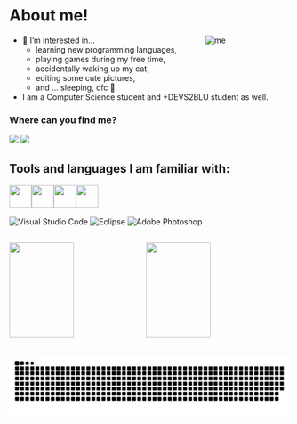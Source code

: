 # About me!
<div>
  <img align="right" width="30%" alt="me" src="https://cdn.discordapp.com/attachments/888213290935795742/917242485909102632/download20211200233401.png"></img>
</div>

- :dizzy: I’m interested in... 
  - learning new programming languages, 
  - playing games during my free time, 
  - accidentally waking up my cat, 
  - editing some cute pictures,
  - and ... sleeping, ofc :yawning_face:	                                  
- I am a Computer Science student and +DEVS2BLU student as well.

 
### Where can you find me?
<a href="https://www.linkedin.com/in/maria-eduarda-krutzsch/" target="_blank"><img src="https://img.shields.io/badge/linkedin-%230077B5.svg?style=for-the-badge&logo=linkedin&logoColor=white"></img></a>
<a href="https://www.instagram.com/maria.edk/" target="_blank"><img src="https://img.shields.io/badge/Instagram-E4405F?style=for-the-badge&logo=instagram&logoColor=white"></img></a>



## Tools and languages I am familiar with:
<img height="40" width="40" width="48%" src="https://cdn.jsdelivr.net/gh/devicons/devicon/icons/html5/html5-original.svg" /><img height="40" width="40" width="48%" src="https://cdn.jsdelivr.net/gh/devicons/devicon/icons/css3/css3-original.svg" /><img height="40" width="40" width="48%" src="https://cdn.jsdelivr.net/gh/devicons/devicon/icons/c/c-original.svg" /><img height="40" width="40" width="48%" src="https://cdn.jsdelivr.net/gh/devicons/devicon/icons/java/java-original.svg" />


![Visual Studio Code](https://img.shields.io/badge/Visual%20Studio%20Code-0078d7.svg?style=for-the-badge&logo=visual-studio-code&logoColor=white) ![Eclipse](https://img.shields.io/badge/Eclipse-FE7A16.svg?style=for-the-badge&logo=Eclipse&logoColor=white) ![Adobe Photoshop](https://img.shields.io/badge/adobephotoshop-%2331A8FF.svg?style=for-the-badge&logo=adobephotoshop&logoColor=white) 

##

<img height="170em" width="48%" src="https://github-readme-stats.vercel.app/api?username=mariaedk&show_icons=true&theme=midnight-purple&include_all_commits=true&count_private=true"/> <img height="170em" width="48%" src="https://github-readme-stats.vercel.app/api/top-langs/?username=mariaedk&layout=compact&langs_count=7&theme=midnight-purple"/>

##

![Snake animation](https://github.com/mariaedk/mariaedk/blob/output/github-contribution-grid-snake.svg)
